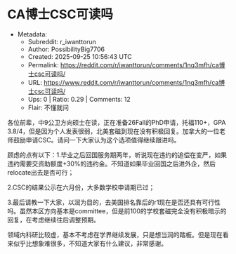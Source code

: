 # CA博士CSC可读吗

- Metadata:
  - Subreddit: r_iwanttorun
  - Author: PossibilityBig7706
  - Created: 2025-09-25 10:56:43 UTC
  - Permalink: https://reddit.com/r/iwanttorun/comments/1nq3mfh/ca博士csc可读吗/
  - URL: https://www.reddit.com/r/iwanttorun/comments/1nq3mfh/ca博士csc可读吗/
  - Ups: 0 | Ratio: 0.29 | Comments: 12
  - Flair: 不懂就问


各位前辈，中9公卫方向硕士在读，正在准备26Fall的PhD申请，托福110+，GPA
3.8/4，但是因为个人发表很弱，北美套磁到现在没有积极回复。加拿大的一位老师鼓励申请CSC。请问一下大家认为这个选项值得继续跟进吗。

顾虑的点有以下：1.毕业之后回国服务期两年，听说现在违约的追偿在变严，如果违约需要交资助额度+30%的违约金。不知道如果毕业回国之后进外企，然后relocate出去是否可行；

2.CSC的结果公示在六月份，大多数学校申请期已过；

3.最后请教一下大家，以润为目的，去美国排名靠后的r1现在是否还具有可行性吗。虽然本区方向基本是committee，但是前100的学校套磁完全没有积极暗示的回复，在考虑继续往后调整预期。

领域内科研比较虚，基本不考虑在学界继续发展，只是想当润的踏板。但是现在看来似乎比想象难很多，不知道大家有什么建议，非常感谢。

